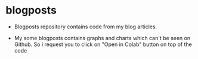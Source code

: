 # blogposts

- Blogposts repository contains code from my blog articles. 

- My some blogposts contains graphs and charts which can't be seen on Github. So i request you to click on "Open in Colab" button
  on top of the code
